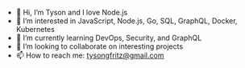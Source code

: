 - 👋 Hi, I’m Tyson and I love Node.js
- 👀 I’m interested in JavaScript, Node.js, Go, SQL, GraphQL, Docker, Kubernetes
- 🌱 I’m currently learning DevOps, Security, and GraphQL
- 💞️ I’m looking to collaborate on interesting projects
- 📫 How to reach me: tysongfritz@gmail.com
